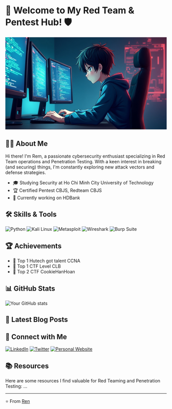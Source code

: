 # 🚀 Welcome to My Red Team & Pentest Hub! 🛡️

![Banner](https://github.com/r2nw/r2nw/blob/main/Ren.png)

## 👨‍💻 About Me

Hi there! I'm Rem, a passionate cybersecurity enthusiast specializing in Red Team operations and Penetration Testing. With a keen interest in breaking (and securing) things, I'm constantly exploring new attack vectors and defense strategies.

- 🎓 Studying Security at Ho Chi Minh City University of Technology
- 🏆 Certified Pentest CBJS, Redteam CBJS
- 🔭 Currently working on HDBank

## 🛠 Skills & Tools

![Python](https://img.shields.io/badge/-Python-3776AB?style=flat-square&logo=Python&logoColor=white)
![Kali Linux](https://img.shields.io/badge/-Kali%20Linux-557C94?style=flat-square&logo=kali-linux&logoColor=white)
![Metasploit](https://img.shields.io/badge/-Metasploit-E34F26?style=flat-square&logo=metasploit&logoColor=white)
![Wireshark](https://img.shields.io/badge/-Wireshark-1679A7?style=flat-square&logo=wireshark&logoColor=white)
![Burp Suite](https://img.shields.io/badge/-Burp%20Suite-FF6347?style=flat-square&logo=burp-suite&logoColor=white)

## 🏆 Achievements

- 🥇 Top 1 Hutech got talent CCNA
- 🥇 Top 1 CTF Level CLB
- 🌟 Top 2 CTF CookieHanHoan

## 📊 GitHub Stats

![Your GitHub stats](https://github-readme-stats.vercel.app/api?username=r2nw&show_icons=true&theme=radical)

## 📝 Latest Blog Posts

## 🤝 Connect with Me

[![LinkedIn](https://img.shields.io/badge/-LinkedIn-0077B5?style=flat-square&logo=linkedin&logoColor=white)](https://www.linkedin.com/in/ren1337)
[![Twitter](https://img.shields.io/badge/-Twitter-1DA1F2?style=flat-square&logo=twitter&logoColor=white)](https://x.com/R3n_1337)
[![Personal Website](https://img.shields.io/badge/-Website-FF7139?style=flat-square&logo=Firefox-Browser&logoColor=white)](https://r2nw.github.io)

## 📚 Resources

Here are some resources I find valuable for Red Teaming and Penetration Testing:
...

---

⭐️ From [Ren](https://github.com/r2nw)

